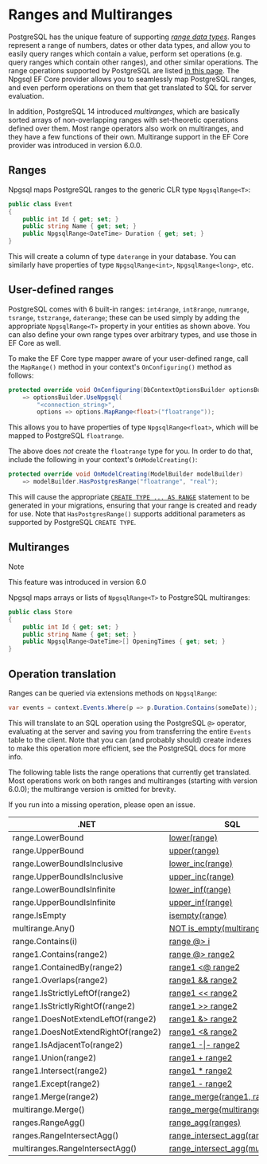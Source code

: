 # Ranges and Multiranges

PostgreSQL has the unique feature of supporting [*range data types*](https://www.postgresql.org/docs/current/static/rangetypes.html). Ranges represent a range of numbers, dates or other data types, and allow you to easily query ranges which contain a value, perform set operations (e.g. query ranges which contain other ranges), and other similar operations. The range operations supported by PostgreSQL are listed [in this page](https://www.postgresql.org/docs/current/static/functions-range.html). The Npgsql EF Core provider allows you to seamlessly map PostgreSQL ranges, and even perform operations on them that get translated to SQL for server evaluation.

In addition, PostgreSQL 14 introduced *multiranges*, which are basically sorted arrays of non-overlapping ranges with set-theoretic operations defined over them. Most range operators also work on multiranges, and they have a few functions of their own. Multirange support in the EF Core provider was introduced in version 6.0.0.

## Ranges

Npgsql maps PostgreSQL ranges to the generic CLR type `NpgsqlRange<T>`:

```csharp
public class Event
{
    public int Id { get; set; }
    public string Name { get; set; }
    public NpgsqlRange<DateTime> Duration { get; set; }
}
```

This will create a column of type `daterange` in your database. You can similarly have properties of type `NpgsqlRange<int>`, `NpgsqlRange<long>`, etc.

## User-defined ranges

PostgreSQL comes with 6 built-in ranges: `int4range`, `int8range`, `numrange`, `tsrange`, `tstzrange`, `daterange`; these can be used simply by adding the appropriate `NpgsqlRange<T>` property in your entities as shown above. You can also define your own range types over arbitrary types, and use those in EF Core as well.

To make the EF Core type mapper aware of your user-defined range, call the `MapRange()` method in your context's `OnConfiguring()` method as follows:

```csharp
protected override void OnConfiguring(DbContextOptionsBuilder optionsBuilder)
    => optionsBuilder.UseNpgsql(
        "<connection_string>",
        options => options.MapRange<float>("floatrange"));
```

This allows you to have properties of type `NpgsqlRange<float>`, which will be mapped to PostgreSQL `floatrange`.

The above does *not* create the `floatrange` type for you. In order to do that, include the following in your context's `OnModelCreating()`:

```csharp
protected override void OnModelCreating(ModelBuilder modelBuilder)
    => modelBuilder.HasPostgresRange("floatrange", "real");
```

This will cause the appropriate [`CREATE TYPE ... AS RANGE`](https://www.postgresql.org/docs/current/static/sql-createtype.html) statement to be generated in your migrations, ensuring that your range is created and ready for use. Note that `HasPostgresRange()` supports additional parameters as supported by PostgreSQL `CREATE TYPE`.

## Multiranges

> [!NOTE]
> This feature was introduced in version 6.0

Npgsql maps arrays or lists of `NpgsqlRange<T>` to PostgreSQL multiranges:

```csharp
public class Store
{
    public int Id { get; set; }
    public string Name { get; set; }
    public NpgsqlRange<DateTime>[] OpeningTimes { get; set; }
}
```

## Operation translation

Ranges can be queried via extensions methods on `NpgsqlRange`:

```csharp
var events = context.Events.Where(p => p.Duration.Contains(someDate));
```

This will translate to an SQL operation using the PostgreSQL `@>` operator, evaluating at the server and saving you from transferring the entire `Events` table to the client. Note that you can (and probably should) create indexes to make this operation more efficient, see the PostgreSQL docs for more info.

The following table lists the range operations that currently get translated. Most operations work on both ranges and multiranges (starting with version 6.0.0); the multirange version is omitted for brevity.

If you run into a missing operation, please open an issue.

.NET                                  | SQL
--------------------------------------|-----
range.LowerBound                      | [lower(range)](https://www.postgresql.org/docs/current/functions-range.html#RANGE-FUNCTIONS-TABLE)
range.UpperBound                      | [upper(range)](https://www.postgresql.org/docs/current/functions-range.html#RANGE-FUNCTIONS-TABLE)
range.LowerBoundIsInclusive           | [lower_inc(range)](https://www.postgresql.org/docs/current/functions-range.html#RANGE-FUNCTIONS-TABLE)
range.UpperBoundIsInclusive           | [upper_inc(range)](https://www.postgresql.org/docs/current/functions-range.html#RANGE-FUNCTIONS-TABLE)
range.LowerBoundIsInfinite            | [lower_inf(range)](https://www.postgresql.org/docs/current/functions-range.html#RANGE-FUNCTIONS-TABLE)
range.UpperBoundIsInfinite            | [upper_inf(range)](https://www.postgresql.org/docs/current/functions-range.html#RANGE-FUNCTIONS-TABLE)
range.IsEmpty                         | [isempty(range)](https://www.postgresql.org/docs/current/functions-range.html#RANGE-FUNCTIONS-TABLE)
multirange.Any()                      | [NOT is_empty(multirange)](https://www.postgresql.org/docs/current/functions-range.html#MULTIRANGE-FUNCTIONS-TABLE)
range.Contains(i)                     | [range @> i](https://www.postgresql.org/docs/current/static/functions-range.html#RANGE-OPERATORS-TABLE)
range1.Contains(range2)               | [range @> range2](https://www.postgresql.org/docs/current/static/functions-range.html#RANGE-OPERATORS-TABLE)
range1.ContainedBy(range2)            | [range1 <@ range2](https://www.postgresql.org/docs/current/static/functions-range.html#RANGE-OPERATORS-TABLE)
range1.Overlaps(range2)               | [range1 && range2](https://www.postgresql.org/docs/current/static/functions-range.html#RANGE-OPERATORS-TABLE)
range1.IsStrictlyLeftOf(range2)       | [range1 << range2](https://www.postgresql.org/docs/current/static/functions-range.html#RANGE-OPERATORS-TABLE)
range1.IsStrictlyRightOf(range2)      | [range1 >> range2](https://www.postgresql.org/docs/current/static/functions-range.html#RANGE-OPERATORS-TABLE)
range1.DoesNotExtendLeftOf(range2)    | [range1 &> range2](https://www.postgresql.org/docs/current/static/functions-range.html#RANGE-OPERATORS-TABLE)
range1.DoesNotExtendRightOf(range2)   | [range1 <& range2](https://www.postgresql.org/docs/current/static/functions-range.html#RANGE-OPERATORS-TABLE)
range1.IsAdjacentTo(range2)           | [range1 -\|- range2](https://www.postgresql.org/docs/current/static/functions-range.html#RANGE-OPERATORS-TABLE)
range1.Union(range2)                  | [range1 + range2](https://www.postgresql.org/docs/current/static/functions-range.html#RANGE-OPERATORS-TABLE)
range1.Intersect(range2)              | [range1 * range2](https://www.postgresql.org/docs/current/static/functions-range.html#RANGE-OPERATORS-TABLE)
range1.Except(range2)                 | [range1 - range2](https://www.postgresql.org/docs/current/static/functions-range.html#RANGE-OPERATORS-TABLE)
range1.Merge(range2)                  | [range_merge(range1, range2)](https://www.postgresql.org/docs/current/functions-range.html#RANGE-FUNCTIONS-TABLE)
multirange.Merge()                    | [range_merge(multirange)](https://www.postgresql.org/docs/current/functions-range.html#MULTIRANGE-FUNCTIONS-TABLE)
ranges.RangeAgg()                     | [range_agg(ranges)](https://www.postgresql.org/docs/current/functions-aggregate.html)
ranges.RangeIntersectAgg()            | [range_intersect_agg(ranges)](https://www.postgresql.org/docs/current/functions-aggregate.html)
multiranges.RangeIntersectAgg()       | [range_intersect_agg(multiranges)](https://www.postgresql.org/docs/current/functions-aggregate.html)                | Added in 7.0, See [Aggregate functions](translations.md#aggregate-functions).
